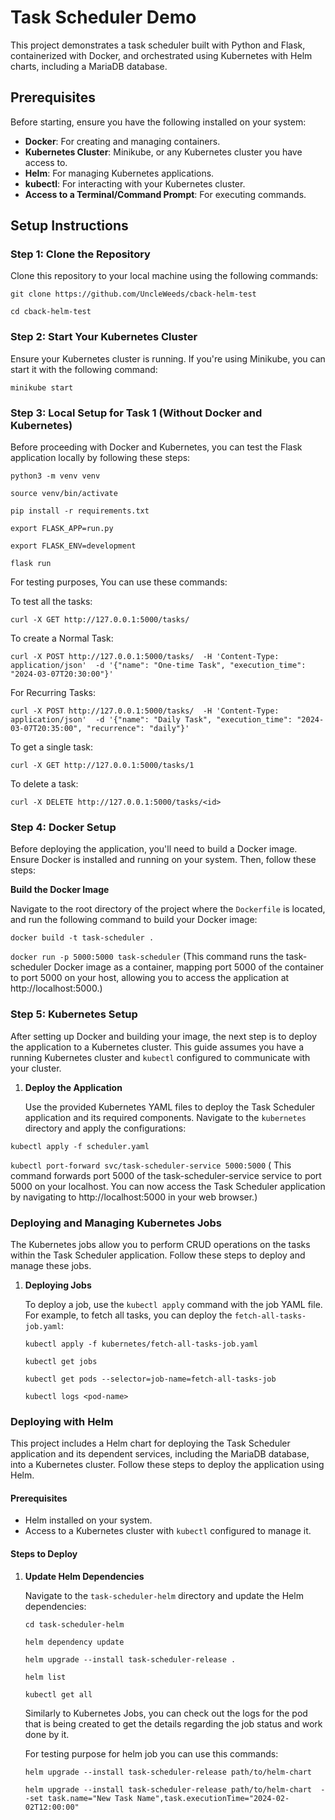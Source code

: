 # Task Scheduler Demo

This project demonstrates a task scheduler built with Python and Flask, containerized with Docker, and orchestrated using Kubernetes with Helm charts, including a MariaDB database.

## Prerequisites

Before starting, ensure you have the following installed on your system:
- **Docker**: For creating and managing containers.
- **Kubernetes Cluster**: Minikube, or any Kubernetes cluster you have access to.
- **Helm**: For managing Kubernetes applications.
- **kubectl**: For interacting with your Kubernetes cluster.
- **Access to a Terminal/Command Prompt**: For executing commands.

## Setup Instructions

### Step 1: Clone the Repository

Clone this repository to your local machine using the following commands:

`git clone https://github.com/UncleWeeds/cback-helm-test`

`cd cback-helm-test` 

### Step 2: Start Your Kubernetes Cluster

Ensure your Kubernetes cluster is running. If you're using Minikube, you can start it with the following command:

`minikube start`

### Step 3: Local Setup for Task 1 (Without Docker and Kubernetes)

Before proceeding with Docker and Kubernetes, you can test the Flask application locally by following these steps:

`python3 -m venv venv`

`source venv/bin/activate`

`pip install -r requirements.txt`

`export FLASK_APP=run.py`

`export FLASK_ENV=development`

`flask run`

For testing purposes, You can use these commands:

To test all the tasks:

`curl -X GET http://127.0.0.1:5000/tasks/`

To create a Normal Task:

`curl -X POST http://127.0.0.1:5000/tasks/ 
-H 'Content-Type: application/json' 
-d '{"name": "One-time Task", "execution_time": "2024-03-07T20:30:00"}'`

For Recurring Tasks: 

`curl -X POST http://127.0.0.1:5000/tasks/ 
-H 'Content-Type: application/json' 
-d '{"name": "Daily Task", "execution_time": "2024-03-07T20:35:00", "recurrence": "daily"}'`

To get a single task: 

`curl -X GET http://127.0.0.1:5000/tasks/1`

To delete a task: 

`curl -X DELETE http://127.0.0.1:5000/tasks/<id>`


### Step 4: Docker Setup

Before deploying the application, you'll need to build a Docker image. Ensure Docker is installed and running on your system. Then, follow these steps:

**Build the Docker Image**

   Navigate to the root directory of the project where the `Dockerfile` is located, and run the following command to build your Docker image:

   `docker build -t task-scheduler .`

   `docker run -p 5000:5000 task-scheduler` (This command runs the task-scheduler Docker image as a container, mapping port 5000 of the container to port 5000 on your host, allowing you to access the application at http://localhost:5000.)

### Step 5: Kubernetes Setup

After setting up Docker and building your image, the next step is to deploy the application to a Kubernetes cluster. This guide assumes you have a running Kubernetes cluster and `kubectl` configured to communicate with your cluster.

1. **Deploy the Application**

   Use the provided Kubernetes YAML files to deploy the Task Scheduler application and its required components. Navigate to the `kubernetes` directory and apply the configurations:

  `kubectl apply -f scheduler.yaml`

  `kubectl port-forward svc/task-scheduler-service 5000:5000` ( This command forwards port 5000 of the task-scheduler-service service to port 5000 on your localhost. You can now access the Task Scheduler application by navigating to http://localhost:5000 in your web browser.)

   ### Deploying and Managing Kubernetes Jobs

The Kubernetes jobs allow you to perform CRUD operations on the tasks within the Task Scheduler application. Follow these steps to deploy and manage these jobs.

1. **Deploying Jobs**

   To deploy a job, use the `kubectl apply` command with the job YAML file. For example, to fetch all tasks, you can deploy the `fetch-all-tasks-job.yaml`:

   `kubectl apply -f kubernetes/fetch-all-tasks-job.yaml`

   `kubectl get jobs`

   `kubectl get pods --selector=job-name=fetch-all-tasks-job`

   `kubectl logs <pod-name>`

### Deploying with Helm

This project includes a Helm chart for deploying the Task Scheduler application and its dependent services, including the MariaDB database, into a Kubernetes cluster. Follow these steps to deploy the application using Helm.

#### Prerequisites

- Helm installed on your system.
- Access to a Kubernetes cluster with `kubectl` configured to manage it.

#### Steps to Deploy

1. **Update Helm Dependencies**

   Navigate to the `task-scheduler-helm` directory and update the Helm dependencies:

   `cd task-scheduler-helm`
   
   `helm dependency update`

   `helm upgrade --install task-scheduler-release .`

   `helm list`

   `kubectl get all`

   Similarly to Kubernetes Jobs, you can check out the logs for the pod that is being created to get the details regarding the job status and work done by it.

   For testing purpose for helm job you can use this commands:

    `helm upgrade --install task-scheduler-release path/to/helm-chart`

   `helm upgrade --install task-scheduler-release path/to/helm-chart 
  --set task.name="New Task Name",task.executionTime="2024-02-02T12:00:00"`

   

  

